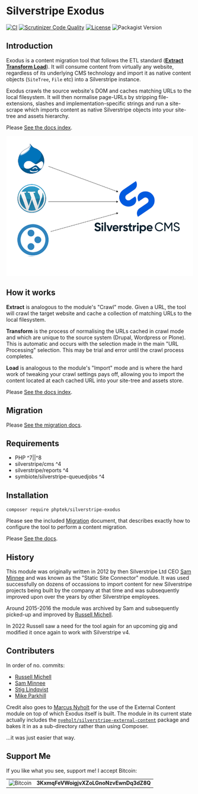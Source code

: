 # Silverstripe Exodus

[![CI](https://github.com/phptek/silverstripe-exodus/actions/workflows/ci.yml/badge.svg)](https://github.com/phptek/silverstripe-exodus/actions/workflows/ci.yml)
[![Scrutinizer Code Quality](https://scrutinizer-ci.com/g/phptek/silverstripe-exodus/badges/quality-score.png?b=master)](https://scrutinizer-ci.com/g/phptek/silverstripe-exodus/?branch=master)
[![License](https://poser.pugx.org/phptek/silverstripe-exodus/license.svg)](https://github.com/phptek/silverstripe-exodus/blob/master/LICENSE.md)
![Packagist Version](https://img.shields.io/packagist/v/phptek/silverstripe-exodus)

## Introduction

Exodus is a content migration tool that follows the ETL standard ([**Extract Transform Load**](https://en.wikipedia.org/wiki/Extract,_transform,_load)). It will consume content from virtually any website, regardless of its underlying CMS technology and import it as native content objects (`SiteTree`, `File` etc) into a Silverstripe instance.

Exodus crawls the source website's DOM and caches matching URLs to the local filesystem. It will then normalise page-URLs by stripping file-extensions, slashes and implementation-specific strings and run a site-scrape which imports content as native Silverstripe objects into your site-tree and assets hierarchy.

Please [See the docs index](./docs/en/index.md).

![Migration into Silverstripe CMS](./docs/exodus.png "Migration into Silverstripe CMS")

## How it works

**Extract** is analogous to the module's "Crawl" mode. Given a URL, the tool will crawl the target website and cache a collection of matching URLs to the local filesystem.

**Transform** is the process of normalising the URLs cached in crawl mode and which are unique to the source system (Drupal, Wordpress or Plone). This is automatic and occurs with the selection made in the main "URL Processing" selection. This may be trial and error until the crawl process completes.

**Load** is analogous to the module's "Import" mode and is where the hard work of tweaking your crawl settings pays off, allowing you to import the content located at each cached URL into your site-tree and assets store.

Please [See the docs index](./docs/en/index.md).

## Migration

Please [See the migration docs](./docs/en/index.md).

## Requirements

* PHP ^7||^8
* silverstripe/cms ^4
* silverstripe/reports ^4
* symbiote/silverstripe-queuedjobs ^4

## Installation

```
composer require phptek/silverstripe-exodus
```

Please see the included [Migration](docs/en/howto.md) document, that describes exactly how to configure the tool to perform a content migration.

Please [See the docs](./docs/en/index.md).

## History

This module was originally written in 2012 by then Silverstripe Ltd CEO [Sam Minnee](https://github.com/sminnee/) and was known as the "Static Site Connector" module. It was used successfully on dozens of occassions to import content for new Silverstripe projects being built by the company at that time and was subsequently improved upon over the years by other Silverstripe employees.

Around 2015-2016 the module was archived by Sam and subsequently picked-up and improved by [Russell Michell](https://github.com/phptek/).

In 2022 Russell saw a need for the tool again for an upcoming gig and modified it once again to work with Silverstripe v4.

## Contributers

In order of no. commits:

* [Russell Michell](https://github.com/phptek/)
* [Sam Minnee](https://github.com/sminnee/)
* [Stig Lindqvist](https://github.com/stojg)
* [Mike Parkhill](https://github.com/mparkhill)

Credit also goes to [Marcus Nyholt](https://github.com/nyeholt/) for the use of the External Content module on top of which Exodus itself is built. The module in its current state actually includes the [`nyeholt/silverstripe-external-content`](https://github.com/nyeholt/silverstripe-external-content) package and bakes it in as a sub-directory rather than using Composer.

...it was just easier that way.

## Support Me

If you like what you see, support me! I accept Bitcoin:

<table border="0">
    <tr border="0">
        <td rowspan="2" border="0">
            <img src="https://bitcoin.org/img/icons/logo_ios.png" alt="Bitcoin" width="64" height="64" />
        </td>
    </tr>
    <tr border="0">
        <td border="0">
            <b>3KxmqFeVWoigjvXZoLGnoNzvEwnDq3dZ8Q</b>
        </td>
    </tr>
</table>
<p>&nbsp;</p>
<p>&nbsp;</p>


